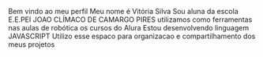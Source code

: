 Bem vindo ao meu perfil
Meu nome é Vitória Silva
Sou aluna da escola E.E.PEI JOAO CLÍMACO DE CAMARGO PIRES
utilizamos como ferramentas nas aulas de robótica os cursos do Alura 
Estou desenvolvendo linguagem JAVASCRIPT 
Utilizo esse espaco para organizacao e compartilhamento dos meus projetos 
